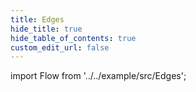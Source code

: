 ```yaml
---
title: Edges
hide_title: true
hide_table_of_contents: true
custom_edit_url: false
---
```


import Flow from '../../example/src/Edges';

<div style={{ height: '50vh' }}>
  <Flow />
</div>
